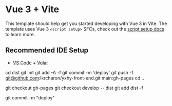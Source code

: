 # Vue 3 + Vite

This template should help get you started developing with Vue 3 in Vite. The template uses Vue 3 `<script setup>` SFCs, check out the [script setup docs](https://v3.vuejs.org/api/sfc-script-setup.html#sfc-script-setup) to learn more.

## Recommended IDE Setup

- [VS Code](https://code.visualstudio.com/) + [Volar](https://marketplace.visualstudio.com/items?itemName=Vue.volar)


cd dist
git init
git add -A -f
git commit -m 'deploy'
git push -f git@github.com:lkrcharon/yxhy-front-end.git main:gh-pages
cd ..


git checkout gh-pages
git checkout develop -- dist
git add dist -f

git commit -m "deploy"

